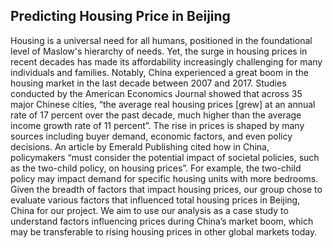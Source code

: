 ## Predicting Housing Price in Beijing
Housing is a universal need for all humans, positioned in the foundational level of Maslow's hierarchy of needs. 
Yet, the surge in housing prices in recent decades has made its affordability increasingly challenging for many individuals and families. 
Notably, China experienced a great boom in the housing market in the last decade between 2007 and 2017. 
Studies conducted by the American Economics Journal showed that across 35 major Chinese cities, “the average real housing prices [grew] at an annual rate of 17 percent over the past decade, much higher than the average income growth rate of 11 percent”. 
The rise in prices is shaped by many sources including buyer demand, economic factors, and even policy decisions. 
An article by Emerald Publishing cited how in China, policymakers “must consider the potential impact of societal policies, such as the two-child policy, on housing prices”. 
For example, the two-child policy may impact demand for specific housing units with more bedrooms. 
Given the breadth of factors that impact housing prices, our group chose to evaluate various factors that influenced total housing prices in Beijing, China for our project. 
We aim to use our analysis as a case study to understand factors influencing prices during China’s market boom, which may be transferable to rising housing prices in other global markets today.

